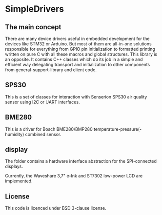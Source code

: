 # SimpleDrivers

## The main concept

There are many device drivers useful in embedded development for the devices like STM32 or Arduino. But most of them are all-in-one solutions responsible for everything from GPIO pin initialization to formatted printing written on pure C with all these macros and global structures.
This library is an opposite. It contains C++ classes which do its job in a simple and efficient way delegating transport and initialization to other components from general-support-library and client code. 

## SPS30

This is a set of classes for interaction with Senserion SPS30 air quality sensor using I2C or UART interfaces.

## BME280

This is a driver for Bosch BME280/BMP280 temperature-pressure(-humidity) combined sensor.

## display

The folder contains a hardware interface abstraction for the SPI-connected displays.

Currently, the Waveshare 3,7" e-Ink and ST7302 low-power LCD are implemented.

## License

This code is licenced under BSD 3-clause license.
